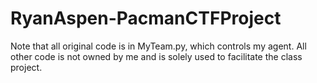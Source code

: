 # RyanAspen-PacmanCTFProject

Note that all original code is in MyTeam.py, which controls my agent. All other code is not owned by me and is solely used to facilitate the class project.
